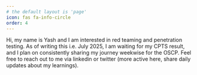 ```yaml
---
# the default layout is 'page'
icon: fas fa-info-circle
order: 4
---
```


Hi, my name is Yash and I am interested in red teaming and penetration testing. As of writing this i.e. July 2025, I am waiting for my CPTS result, and I plan on consistently sharing my journey weekwise for the OSCP. Feel free to reach out to me via linkedin or twitter (more active here, share daily updates about my learnings). 
